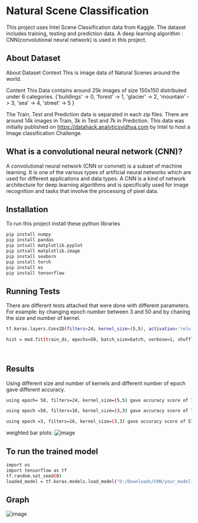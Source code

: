 # Natural Scene Classification

This project uses Intel Scene Classification data from Kaggle. The dataset includes training, testing and prediction data. A deep learning algorithm : CNN(convolutional neural network) is used in this project. 



## About Dataset
About Dataset
Context
This is image data of Natural Scenes around the world.

Content
This Data contains around 25k images of size 150x150 distributed under 6 categories.
{'buildings' -> 0,
'forest' -> 1,
'glacier' -> 2,
'mountain' -> 3,
'sea' -> 4,
'street' -> 5 }

The Train, Test and Prediction data is separated in each zip files. There are around 14k images in Train, 3k in Test and 7k in Prediction.
This data was initially published on https://datahack.analyticsvidhya.com by Intel to host a Image classification Challenge.


## What is a convolutional neural network (CNN)?
A convolutional neural network (CNN or convnet) is a subset of machine learning. It is one of the various types of artificial neural networks which are used for different applications and data types. A CNN is a kind of network architecture for deep learning algorithms and is specifically used for image recognition and tasks that involve the processing of pixel data.

## Installation

To run this project install these python libraries

```bash
pip install numpy 
pip install pandas
pip intsall matplotlib.pyplot
pip intsall matplotlib.image
pip install seaborn
pip install torch
pip install os
pip install tensorflow
```
    
## Running Tests

There are different tests attached that were done with different parameters. For example: by changing epoch number between 3 and 50 and by chaning the size and number of kernel.

```bash
tf.keras.layers.Conv2D(filters=24, kernel_size=(5,5), activation='relu', padding='same')

hist = mod.fit(train_ds, epochs=50, batch_size=batch, verbose=1, shuffle=shuff, validation_data=val_ds, callbacks=[earlystop, lr])
   
 
```


## Results
Using different size and number of kernels and different number of epoch gave different accuracy.
```bash
using epoch= 50, filters=24, kernel_size=(5,5) gave accuracy score of 17%
```
```bash
using epoch =50, filters=16, kernel_size=(3,3) gave accuracy score of 75%
```
```bash
using epoch =3, filters=16, kernel_size=(3,3) gave accuracy score of 57%
```
weighted bar plots:
![image](https://github.com/swerajaved7/scene_classification/assets/153985092/3d2adfe8-19ca-4b29-86be-4e126e922222)

## To run the trained model
```bash
import os
import tensorflow as tf
tf.random.set_seed(0)
loaded_model = tf.keras.models.load_model("D:/Downloads/CNN/your_model1.keras")
```
## Graph
![image](https://github.com/swerajaved7/scene_classification/assets/153985092/555607b0-a53c-4488-b43b-e3b02e6ffb83)
